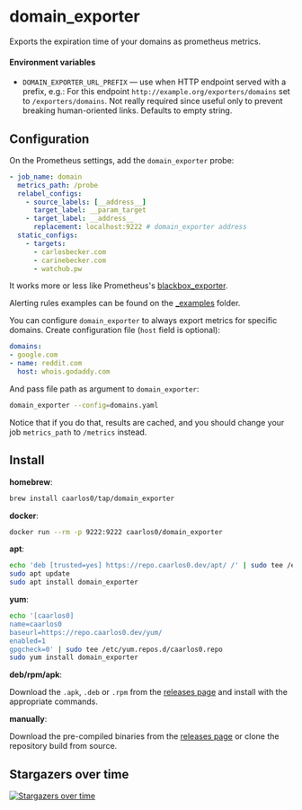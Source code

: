 # domain_exporter

Exports the expiration time of your domains as prometheus metrics.

#### Environment variables

- `DOMAIN_EXPORTER_URL_PREFIX` — use when HTTP endpoint served with a prefix,
  e.g.: For this endpoint `http://example.org/exporters/domains` set to
  `/exporters/domains`. Not really required since useful only to prevent
  breaking human-oriented links. Defaults to empty string.

## Configuration

On the Prometheus settings, add the `domain_exporter` probe:

```yaml
- job_name: domain
  metrics_path: /probe
  relabel_configs:
    - source_labels: [__address__]
      target_label: __param_target
    - target_label: __address__
      replacement: localhost:9222 # domain_exporter address
  static_configs:
    - targets:
      - carlosbecker.com
      - carinebecker.com
      - watchub.pw
```

It works more or less like Prometheus's
[blackbox_exporter](https://github.com/prometheus/blackbox_exporter).

Alerting rules examples can be found on the
[_examples](https://github.com/caarlos0/domain_exporter/tree/main/_examples)
folder.

You can configure `domain_exporter` to always export metrics for specific
domains. Create configuration file (`host` field is optional):

```yaml
domains:
- google.com
- name: reddit.com
  host: whois.godaddy.com
```

And pass file path as argument to `domain_exporter`:

```bash
domain_exporter --config=domains.yaml
```

Notice that if you do that, results are cached, and you should change your job 
`metrics_path` to `/metrics` instead.

## Install

**homebrew**:

```bash
brew install caarlos0/tap/domain_exporter
```

**docker**:

```bash
docker run --rm -p 9222:9222 caarlos0/domain_exporter
```

**apt**:

```bash
echo 'deb [trusted=yes] https://repo.caarlos0.dev/apt/ /' | sudo tee /etc/apt/sources.list.d/caarlos0.list
sudo apt update
sudo apt install domain_exporter
```

**yum**:

```sh
echo '[caarlos0]
name=caarlos0
baseurl=https://repo.caarlos0.dev/yum/
enabled=1
gpgcheck=0' | sudo tee /etc/yum.repos.d/caarlos0.repo
sudo yum install domain_exporter
```

**deb/rpm/apk**:

Download the `.apk`, `.deb` or `.rpm` from the [releases page][releases] and
install with the appropriate commands.

**manually**:

Download the pre-compiled binaries from the [releases page][releases] or clone
the repository build from source.

[releases]: https://github.com/caarlos0/domain_exporter/releases

## Stargazers over time

[![Stargazers over time](https://starchart.cc/caarlos0/domain_exporter.svg)](https://starchart.cc/caarlos0/domain_exporter)

